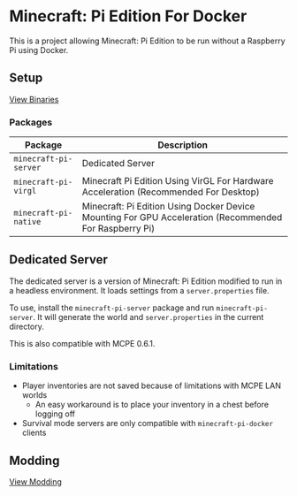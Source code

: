 # Minecraft: Pi Edition For Docker
This is a project allowing Minecraft: Pi Edition to be run without a Raspberry Pi using Docker.

## Setup
[View Binaries](https://jenkins.thebrokenrail.com/job/minecraft-pi-docker/job/master/lastSuccessfulBuild/artifact/out/)

### Packages
| Package | Description |
| --- | --- |
| ``minecraft-pi-server`` | Dedicated Server |
| ``minecraft-pi-virgl`` | Minecraft Pi Edition Using VirGL For Hardware Acceleration (Recommended For Desktop) |
| ``minecraft-pi-native`` | Minecraft: Pi Edition Using Docker Device Mounting For GPU Acceleration (Recommended For Raspberry Pi) |

## Dedicated Server
The dedicated server is a version of Minecraft: Pi Edition modified to run in a headless environment. It loads settings from a ``server.properties`` file.

To use, install the ``minecraft-pi-server`` package and run ``minecraft-pi-server``. It will generate the world and ``server.properties`` in the current directory.

This is also compatible with MCPE 0.6.1.

### Limitations
- Player inventories are not saved because of limitations with MCPE LAN worlds
  - An easy workaround is to place your inventory in a chest before logging off
- Survival mode servers are only compatible with ``minecraft-pi-docker`` clients

## Modding
[View Modding](MODDING.md)
